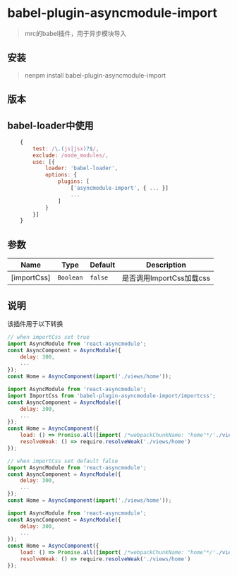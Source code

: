 # babel-plugin-asyncmodule-import

> mrc的babel插件，用于异步模块导入


## 安装
> nenpm install babel-plugin-asyncmodule-import

## 版本

## babel-loader中使用

``` javascript
    {
        test: /\.(js|jsx)?$/,
        exclude: /node_modules/,
        use: [{
            loader: 'babel-loader',
            options: {
                plugins: [
                    ['asyncmodule-import', { ... }]
                    ...
                ]
            }
        }]
    }
```

## 参数

Name             | Type       | Default          | Description
-----------------|------------|------------------|--------------
[importCss]       | `Boolean`   |  `false`  | 是否调用ImportCss加载css

## 说明
该插件用于以下转换


```javascript
// when importCss set true
import AsyncModule from 'react-asyncmodule'; 
const AsyncComponent = AsyncModule({
    delay: 300,
    ...
});
const Home = AsyncComponent(import('./views/home'));
```

```javascript
import AsyncModule from 'react-asyncmodule';
import ImportCss from 'babel-plugin-asyncmodule-import/importcss';
const AsyncComponent = AsyncModule({
    delay: 300,
    ...
});
const Home = AsyncComponent({
    load: () => Promise.all([import( /*webpackChunkName: "home"*/'./views/home'), ImportCss('home')]).then(jsprim => jsprim[0]),
    resolveWeak: () => require.resolveWeak('./views/home')
});
```

```javascript
// when importCss set default false
import AsyncModule from 'react-asyncmodule';
const AsyncComponent = AsyncModule({
    delay: 300,
    ...
});
const Home = AsyncComponent(import('./views/home'));
```

```javascript
import AsyncModule from 'react-asyncmodule';
const AsyncComponent = AsyncModule({
    delay: 300,
    ...
});
const Home = AsyncComponent({
    load: () => Promise.all([import( /*webpackChunkName: "home"*/'./views/home')]).then(jsprim => jsprim[0]),
    resolveWeak: () => require.resolveWeak('./views/home')
});
```